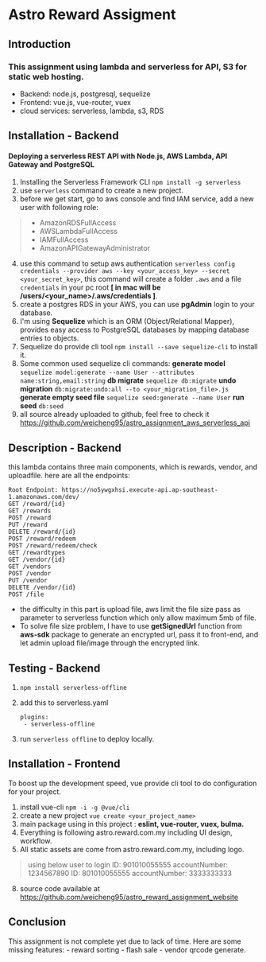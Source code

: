 
# Astro Reward Assigment
## Introduction
### This assignment using lambda and serverless for API, S3 for static web hosting.
- Backend:  node.js, postgresql, sequelize
- Frontend: vue.js, vue-router, vuex
- cloud services: serverless, lambda, s3, RDS

## Installation - Backend
#### Deploying a serverless REST API with Node.js, AWS Lambda, API Gateway and PostgreSQL

1. Installing the Serverless Framework CLI `npm install -g serverless`
2. use `serverless` command to create a new project.
3. before we get start, go to aws console and find IAM service, add a new user with following role:
> - AmazonRDSFullAccess
> - AWSLambdaFullAccess
> - IAMFullAccess
> - AmazonAPIGatewayAdministrator
4. use this command to setup aws authentication `serverless config credentials --provider aws --key <your_access_key> --secret <your_secret_key>`, this command will create a folder `.aws` and a file  `credentials` in your pc root **[ in mac will be /users/<your_name>/.aws/credentials ]**.
5. create a postgres RDS in your AWS, you can use **pgAdmin** login to your database.
6. I'm using **Sequelize** which is an ORM (Object/Relational Mapper), provides easy access to PostgreSQL databases by mapping database entries to objects.
7. Sequelize do provide cli tool `npm install --save sequelize-cli` to install it.
8. Some common used sequelize cli commands:
    **generate model**
    `sequelize model:generate --name User --attributes name:string,email:string`
    **db migrate**
    `sequelize db:migrate`
    **undo migration**
    `db:migrate:undo:all --to <your_migration_file>.js`
    **generate empty seed file**
    `sequelize seed:generate --name User`
    **run seed**
    `db:seed`
9.	 all source already uploaded to github, feel free to check it https://github.com/weicheng95/astro_assignment_aws_serverless_api


## Description - Backend
this lambda contains three main components, which is rewards, vendor, and uploadfile. 
here are all the endpoints: 

    Root Endpoint: https://no5ywgxhsi.execute-api.ap-southeast-1.amazonaws.com/dev/
    GET /reward/{id}
    GET /rewards
    POST /reward
    PUT /reward
    DELETE /reward/{id}
    POST /reward/redeem
    POST /reward/redeem/check
    GET /rewardtypes
    GET /vendor/{id}
    GET /vendors
    POST /vendor
    PUT /vendor
    DELETE /vendor/{id}
    POST /file

- the difficulty in this part is upload file, aws limit the file size pass as parameter to serverless function which only allow maximum 5mb of file.
- To solve file size problem, I have to use **getSignedUrl** function from **aws-sdk** package to generate an encrypted url, pass it to front-end, and let admin upload file/image through the encrypted link.

## Testing - Backend
1. `npm install serverless-offline`
2. add this to serverless.yaml 
    ````
    plugins: 
     - serverless-offline
    ````

3. run `serverless offline` to deploy locally.

## Installation - Frontend
To boost up the development speed, vue provide cli tool to do configuration for your project.

1. install vue-cli `npm -i -g @vue/cli`
2. create a new project `vue create <your_project_name>`
3. main package using in this project : **eslint, vue-router, vuex, bulma.**
4. Everything is following astro.reward.com.my including UI design, workflow.
5. All static assets are come from astro.reward.com.my, including logo.
> using below user to login
    ID: 901010055555	accountNumber: 1234567890
    ID: 801010055555	accountNumber: 3333333333
8. source code available at https://github.com/weicheng95/astro_reward_assignment_website


## Conclusion

This assignment is not complete yet due to lack of time. 
Here are some missing features:
    - reward sorting
    - flash sale
    - vendor qrcode generate.
